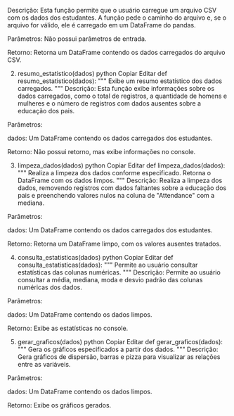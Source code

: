 Descrição: Esta função permite que o usuário carregue um arquivo CSV com os dados dos estudantes. A função pede o caminho do arquivo e, se o arquivo for válido, ele é carregado em um DataFrame do pandas.

Parâmetros: Não possui parâmetros de entrada.

Retorno: Retorna um DataFrame contendo os dados carregados do arquivo CSV.

2. resumo_estatistico(dados)
python
Copiar
Editar
def resumo_estatistico(dados):
    """
    Exibe um resumo estatístico dos dados carregados.
    """
Descrição: Esta função exibe informações sobre os dados carregados, como o total de registros, a quantidade de homens e mulheres e o número de registros com dados ausentes sobre a educação dos pais.

Parâmetros:

dados: Um DataFrame contendo os dados carregados dos estudantes.

Retorno: Não possui retorno, mas exibe informações no console.

3. limpeza_dados(dados)
python
Copiar
Editar
def limpeza_dados(dados):
    """
    Realiza a limpeza dos dados conforme especificado.
    Retorna o DataFrame com os dados limpos.
    """
Descrição: Realiza a limpeza dos dados, removendo registros com dados faltantes sobre a educação dos pais e preenchendo valores nulos na coluna de "Attendance" com a mediana.

Parâmetros:

dados: Um DataFrame contendo os dados carregados dos estudantes.

Retorno: Retorna um DataFrame limpo, com os valores ausentes tratados.

4. consulta_estatisticas(dados)
python
Copiar
Editar
def consulta_estatisticas(dados):
    """
    Permite ao usuário consultar estatísticas das colunas numéricas.
    """
Descrição: Permite ao usuário consultar a média, mediana, moda e desvio padrão das colunas numéricas dos dados.

Parâmetros:

dados: Um DataFrame contendo os dados limpos.

Retorno: Exibe as estatísticas no console.

5. gerar_graficos(dados)
python
Copiar
Editar
def gerar_graficos(dados):
    """
    Gera os gráficos especificados a partir dos dados.
    """
Descrição: Gera gráficos de dispersão, barras e pizza para visualizar as relações entre as variáveis.

Parâmetros:

dados: Um DataFrame contendo os dados limpos.

Retorno: Exibe os gráficos gerados.